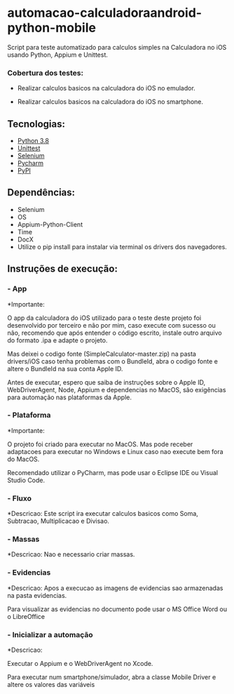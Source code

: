 # automacao-calculadoraandroid-python-mobile
Script para teste automatizado para calculos simples na Calculadora no iOS usando Python, Appium e Unittest.

### Cobertura dos testes:  ###

* Realizar calculos basicos na calculadora do iOS no emulador.

* Realizar calculos basicos na calculadora do iOS no smartphone.

## Tecnologias:
* [Python 3.8](https://www.python.org/)
* [Unittest](https://docs.python.org/3/library/unittest.html)
* [Selenium](https://selenium-python.readthedocs.io/)
* [Pycharm](https://www.jetbrains.com/pt-br/pycharm/)
* [PyPI](https://pypi.org/project/selenium/)

## Dependências:
* Selenium
* OS
* Appium-Python-Client
* Time
* DocX
* Utilize o pip install para instalar via terminal os drivers dos navegadores.

## Instruções de execução:

###  - App
*Importante:

O app da calculadora do iOS utilizado para o teste deste projeto foi desenvolvido por terceiro e não por mim, caso execute com sucesso ou não, recomendo que após entender o código escrito, instale outro arquivo do formato .ipa e adapte o projeto. 

Mas deixei o codigo fonte (SimpleCalculator-master.zip) na pasta drivers/iOS caso tenha problemas com o BundleId, abra o codigo fonte e altere o BundleId na sua conta Apple ID.

Antes de executar, espero que saiba de instruções sobre o Apple ID, WebDriverAgent, Node, Appium e dependencias no MacOS, são exigências para automação nas plataformas da Apple.

###  - Plataforma
*Importante:

O projeto foi criado para executar no MacOS. Mas pode receber adaptacoes para executar no Windows e Linux caso nao execute bem fora do MacOS.

Recomendado utilizar o PyCharm, mas pode usar o Eclipse IDE ou Visual Studio Code.

###  - Fluxo
*Descricao: Este script ira executar calculos basicos como Soma, Subtracao, Multiplicacao e Divisao.

###  - Massas
*Descricao: 
Nao e necessario criar massas.

###  - Evidencias
*Descricao:
Apos a execucao as imagens de evidencias sao armazenadas na pasta evidencias.

Para visualizar as evidencias no documento pode usar o MS Office Word ou o LibreOffice

###  - Inicializar a automação
*Descricao:

Executar o Appium e o WebDriverAgent no Xcode.

Para executar num smartphone/simulador, abra a classe Mobile Driver e altere os valores das variáveis